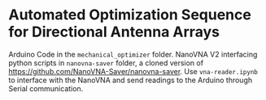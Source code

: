 # Automated Optimization Sequence for Directional Antenna Arrays

Arduino Code in the `mechanical_optimizer` folder.
NanoVNA V2 interfacing python scripts in `nanovna-saver` folder, a cloned version of https://github.com/NanoVNA-Saver/nanovna-saver. Use `vna-reader.ipynb` to interface with the NanoVNA and send readings to the Arduino through Serial communication. 
